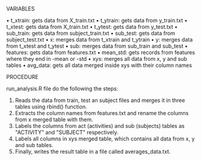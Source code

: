 VARIABLES

•	t_xtrain: gets data from X_train.txt
•	t_ytrain: gets data from y_train.txt
•	t_xtest: gets data from X_train.txt
•	t_ytest: gets data from y_test.txt
•	sub_train: gets data from subject_train.txt
•	sub_test: gets data from subject_test.txt
•	x: merges data from t_xtrain and t_ytrain
•	y: merges data from t_xtest and t_ytest
•	sub: merges data from sub_train and sub_test
•	features: gets data from features.txt
•	mean_std: gets records from features where they end in -mean or -std
•	xys: merges all data from x, y and sub tables
•	avg_data: gets all data merged inside xys with their column names

PROCEDURE

run_analysis.R file do the following the steps:
1. Reads the data from train, test an subject files and merges it in three tables using rbind() function.
2. Extracts the column names from features.txt and rename the columns from x merged table with them.
3. Labels the columns from act (activities) and sub (subjects) tables as "ACTIVITY" and "SUBJECT" respectively.
4. Labels all columns in xys merged table, which contains all data from x, y and sub tables.
5. Finally, writes the result table in a file called averages_data.txt.
